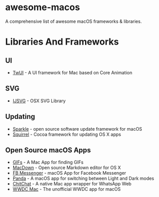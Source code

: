 # awesome-macos
A comprehensive list of awesome macOS frameworks & libraries.

# Libraries And Frameworks
## UI
* [TwUI](https://github.com/twitter/twui) - A UI framework for Mac based on Core Animation
 
## SVG
* [IJSVG](https://github.com/curthard89/IJSVG) - OSX SVG Library

## Updating
* [Sparkle](https://sparkle-project.org) - open source software update framework for macOS
* [Squirrel](https://github.com/Squirrel/Squirrel.Mac) - Cocoa framework for updating OS X apps

## Open Source macOS Apps
* [GIFs](https://github.com/orta/GIFs) - A Mac App for finding GIFs
* [MacDown](http://macdown.uranusjr.com/) - Open source Markdown editor for OS X
* [FB Messenger](https://github.com/rsms/fb-mac-messenger) - macOS App for Facebook Messenger
* [Panda](https://github.com/pablosproject/Panda-Mac-app) - A macOS app for switching between Light and Dark modes
* [ChitChat](https://github.com/stonesam92/ChitChat) - A native Mac app wrapper for WhatsApp Web
* [WWDC Mac](https://github.com/insidegui/WWDC) - The unofficial WWDC app for macOS
